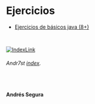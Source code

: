 # Ejercicios

* [Ejercicios de básicos java (8+)](https://github.com/Andr7st/Java-Exe1/)


 <br>

 [![IndexLink](https://raw.github.com/Andr7st/index/master/img/Logo_home1_x32.png)](https://github.com/Andr7st/index//)
###### Andr7st [index](https://github.com/Andr7st/index/).
<br>

#### Andrés Segura
